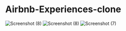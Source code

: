 # Airbnb-Experiences-clone
![Screenshot (8)](https://user-images.githubusercontent.com/92708967/202211879-588c489e-efe5-41bf-b961-bde18ddd16fe.png)
![Screenshot (8)](https://user-images.githubusercontent.com/92708967/202212553-91d5f982-a9fd-4394-8c80-199cf50eed8a.png)
![Screenshot (7)](https://user-images.githubusercontent.com/92708967/202212635-9eeea4fb-abe5-420d-b75f-e04f5f53b1ff.png)

